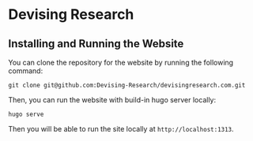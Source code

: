 # Devising Research

## Installing and Running the Website

You can clone the repository for the website by running the following command:

`git clone git@github.com:Devising-Research/devisingresearch.com.git`

Then, you can run the website with build-in hugo server locally:

`hugo serve`

Then you will be able to run the site locally at `http://localhost:1313`.

